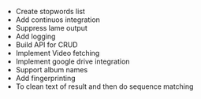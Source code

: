 - Create stopwords list
- Add continuos integration
- Suppress lame output
- Add logging
- Build API for CRUD
- Implement Video fetching
- Implement google drive integration
- Support album names
- Add fingerprinting
- To clean text of result and then do sequence matching
